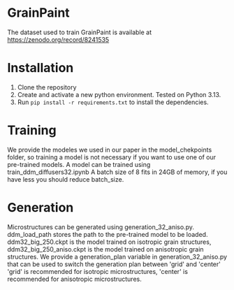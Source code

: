 # GrainPaint
The dataset used to train GrainPaint is available at https://zenodo.org/record/8241535
# Installation
1. Clone the repository
2. Create and activate a new python environment. Tested on Python 3.13.
3. Run `pip install -r requirements.txt` to install the dependencies.
# Training
We provide the modeles we used in our paper in the model_chekpoints folder, so training a model is not necessary if you want to use one of our pre-trained models. 
A model can be trained using train_ddm_diffusers32.ipynb
A batch size of 8 fits in 24GB of memory, if you have less you should reduce batch_size.
# Generation
Microstructures can be generated using generation_32_aniso.py. 
ddm_load_path stores the path to the pre-trained model to be loaded. 
ddm32_big_250.ckpt is the model trained on isotropic grain structures, ddm32_big_250_aniso.ckpt is the model trained on anisotropic grain structures.
We provide a generation_plan variable in generation_32_aniso.py that can be used to switch the generation plan between 'grid' and 'center'
'grid' is recommended for isotropic microstructures, 'center' is recommended for anisotropic microstructures.
